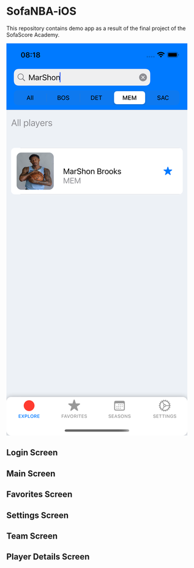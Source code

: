 # SofaNBA-iOS

This repository contains demo app as a result of the final project of the SofaScore Academy. 

![](https://github.com/ismandre/SofaNBA-iOS/blob/main/Screenshots/explore_filter_players.png)

## Login Screen

## Main Screen

## Favorites Screen

## Settings Screen

## Team Screen

## Player Details Screen
